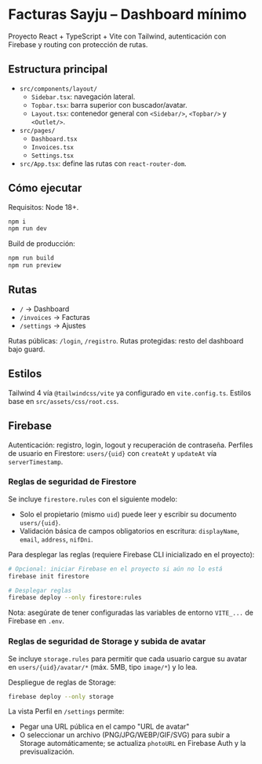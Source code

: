 # Facturas Sayju – Dashboard mínimo

Proyecto React + TypeScript + Vite con Tailwind, autenticación con Firebase y routing con protección de rutas.

## Estructura principal

- `src/components/layout/`
  - `Sidebar.tsx`: navegación lateral.
  - `Topbar.tsx`: barra superior con buscador/avatar.
  - `Layout.tsx`: contenedor general con `<Sidebar/>`, `<Topbar/>` y `<Outlet/>`.
- `src/pages/`
  - `Dashboard.tsx`
  - `Invoices.tsx`
  - `Settings.tsx`
- `src/App.tsx`: define las rutas con `react-router-dom`.

## Cómo ejecutar

Requisitos: Node 18+.

```bash
npm i
npm run dev
```

Build de producción:

```bash
npm run build
npm run preview
```

## Rutas

- `/` → Dashboard
- `/invoices` → Facturas
- `/settings` → Ajustes

Rutas públicas: `/login`, `/registro`.
Rutas protegidas: resto del dashboard bajo guard.

## Estilos

Tailwind 4 vía `@tailwindcss/vite` ya configurado en `vite.config.ts`. Estilos base en `src/assets/css/root.css`.

## Firebase

Autenticación: registro, login, logout y recuperación de contraseña.
Perfiles de usuario en Firestore: `users/{uid}` con `createAt` y `updateAt` vía `serverTimestamp`.

### Reglas de seguridad de Firestore

Se incluye `firestore.rules` con el siguiente modelo:

- Solo el propietario (mismo `uid`) puede leer y escribir su documento `users/{uid}`.
- Validación básica de campos obligatorios en escritura: `displayName`, `email`, `address`, `nifDni`.

Para desplegar las reglas (requiere Firebase CLI inicializado en el proyecto):

```bash
# Opcional: iniciar Firebase en el proyecto si aún no lo está
firebase init firestore

# Desplegar reglas
firebase deploy --only firestore:rules
```

Nota: asegúrate de tener configuradas las variables de entorno `VITE_...` de Firebase en `.env`.

### Reglas de seguridad de Storage y subida de avatar

Se incluye `storage.rules` para permitir que cada usuario cargue su avatar en `users/{uid}/avatar/*` (máx. 5MB, tipo `image/*`) y lo lea.

Despliegue de reglas de Storage:

```bash
firebase deploy --only storage
```

La vista Perfil en `/settings` permite:

- Pegar una URL pública en el campo "URL de avatar"
- O seleccionar un archivo (PNG/JPG/WEBP/GIF/SVG) para subir a Storage automáticamente; se actualiza `photoURL` en Firebase Auth y la previsualización.
